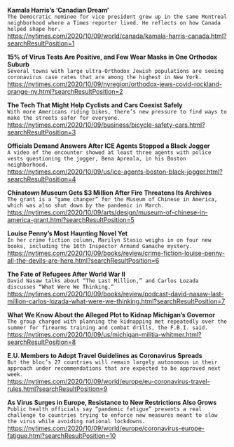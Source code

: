 **Kamala Harris’s ‘Canadian Dream’**\
`The Democratic nominee for vice president grew up in the same Montreal neighborhood where a Times reporter lived. He reflects on how Canada helped shape her.`\
https://nytimes.com/2020/10/09/world/canada/kamala-harris-canada.html?searchResultPosition=1

**15% of Virus Tests Are Positive, and Few Wear Masks in One Orthodox Suburb**\
`Several towns with large ultra-Orthodox Jewish populations are seeing coronavirus case rates that are among the highest in New York.`\
https://nytimes.com/2020/10/09/nyregion/orthodox-jews-covid-rockland-orange-ny.html?searchResultPosition=2

**The Tech That Might Help Cyclists and Cars Coexist Safely**\
`With more Americans riding bikes, there’s new pressure to find ways to make the streets safer for everyone.`\
https://nytimes.com/2020/10/09/business/bicycle-safety-cars.html?searchResultPosition=3

**Officials Demand Answers After ICE Agents Stopped a Black Jogger**\
`A video of the encounter showed at least three agents with police vests questioning the jogger, Bena Apreala, in his Boston neighborhood.`\
https://nytimes.com/2020/10/09/us/ice-agents-boston-black-jogger.html?searchResultPosition=4

**Chinatown Museum Gets $3 Million After Fire Threatens Its Archives**\
`The grant is a “game changer” for the Museum of Chinese in America, which was also shut down by the pandemic in March.`\
https://nytimes.com/2020/10/09/arts/design/museum-of-chinese-in-america-grant.html?searchResultPosition=5

**Louise Penny’s Most Haunting Novel Yet**\
`In her crime fiction column, Marilyn Stasio weighs in on four new books, including the 16th Inspector Armand Gamache mystery.`\
https://nytimes.com/2020/10/09/books/review/crime-fiction-louise-penny-all-the-devils-are-here.html?searchResultPosition=6

**The Fate of Refugees After World War II**\
`David Nasaw talks about “The Last Million,” and Carlos Lozada discusses “What Were We Thinking.”`\
https://nytimes.com/2020/10/09/books/review/podcast-david-nasaw-last-million-carlos-lozada-what-were-we-thinking.html?searchResultPosition=7

**What We Know About the Alleged Plot to Kidnap Michigan’s Governor**\
`The group charged with planning the kidnapping met repeatedly over the summer for firearms training and combat drills, the F.B.I. said.`\
https://nytimes.com/2020/10/09/us/michigan-militia-whitmer.html?searchResultPosition=8

**E.U. Members to Adopt Travel Guidelines as Coronavirus Spreads**\
`But the bloc’s 27 countries will remain largely autonomous in their approach under recommendations that are expected to be approved next week.`\
https://nytimes.com/2020/10/09/world/europe/eu-coronavirus-travel-rules.html?searchResultPosition=9

**As Virus Surges in Europe, Resistance to New Restrictions Also Grows**\
`Public health officials say “pandemic fatigue” presents a real challenge to countries trying to enforce new measures meant to slow the virus while avoiding national lockdowns.`\
https://nytimes.com/2020/10/09/world/europe/coronavirus-europe-fatigue.html?searchResultPosition=10

